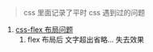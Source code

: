 > css 里面记录了平时 css 遇到过的问题

1. [css-flex 布局问题](page/css/flex.md)
   1. flex 布局后 文字超出省略... 失去效果
   <!-- - 删除指定的参数 -->

<!-- 2. [object](utools/object.md) 对象操作
    - 实现对象继承(大驼峰命名)
    - 浅克隆
    - 深克隆
    - 查看数据类型

1. [array](utools/array.md) 数组操作
    - 数组去重 -->
